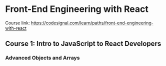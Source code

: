 # Front-End Engineering with React 

Course link: https://codesignal.com/learn/paths/front-end-engineering-with-react

## Course 1: Intro to JavaScript to React Developers

### Advanced Objects and Arrays